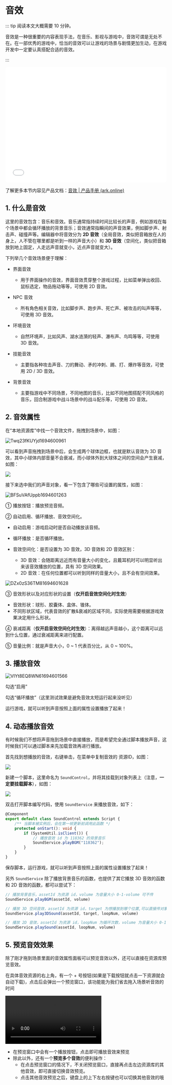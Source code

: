 # 音效

::: tip 阅读本文大概需要 10 分钟。

音效是一种很重要的内容表现手法，在音乐、影视与游戏中，音效可谓是无处不在。在一部优秀的游戏中，恰当的音效可以让游戏的场景与剧情更加生动，在游戏开发中一定要认真搭配合适的音效。

:::

<iframe sandbox="allow-scripts allow-downloads allow-same-origin allow-popups allow-presentation allow-forms" frameborder="0" draggable="false" allowfullscreen="" allow="encrypted-media;" referrerpolicy="" aha-samesite="" class="iframe-loaded" src="//player.bilibili.com/player.html?aid=322817180&bvid=BV1qw411q7ba&cid=1317940823&p=18&autoplay=0" style="border-radius: 7px; width: 100%; height: 360px;"></iframe>

了解更多本节内容见产品文档：[音效 | 产品手册 (ark.online)](https://docs.ark.online/GameplayObjects/SoundEffect.html)

## 1. 什么是音效

这里的音效包含：音乐和音效。音乐通常指持续时间比较长的声音，例如游戏在每个场景中都会循环播放的背景音乐；音效通常指瞬间的声音效果，例如脚步声、射击声、碰撞声等。编辑器中将音效分为 **2D 音效**（全局音效，类似把音箱放在人的身上，人不管在哪里都是听到一样的声音大小）和 **3D 音效**（空间化，类似把音箱放到地上固定，人走远声音就变小，近点声音就变大）。

下列举几个音效场景便于理解：

- 界面音效

  - 用于界面操作的音效，界面音效贯穿整个游戏过程，比如菜单弹出收回、鼠标选定，物品拖动等等，可使用 2D 音效。
- NPC 音效

  - 所有角色相关音效，比如脚步声、跑步声、死亡声、被攻击的叫声等等，可使用 3D 音效。
- 环境音效

  - 自然环境声，比如风声、湖水涟漪的轻声、瀑布声、鸟鸣等等，可使用 3D 音效。
- 技能音效

  - 主要指各种攻击声音、刀的舞动、矛的冲刺、踢、打、爆炸等音效，可使用 2D / 3D 音效。
- 背景音效

  - 主要指游戏中不同场景，不同地图的音乐，比如不同地图搭配不同风格的音乐，回合制游戏中战斗场景中的战斗配乐等，可使用 2D 音效。

## 2. 音效属性

在“本地资源库”中找一个音效文件，拖拽到场景中，如图：

![Twq23fKUYjd1694600961](https://arkimg.ark.online/Twq23fKUYjd1694600961.webp)

可以看到声音拖拽到场景中后，会生成两个球体边框，也就是默认音效为 3D 音效，其中小球体内部音量不会衰减，而小球体外到大球体之间的空间会产生衰减，如图：

![](https://wstatic-a1.233leyuan.com/productdocs/static/boxcnqBbEAcJKtjMQWRBBg7k9rb.png)

接下来选中我们的声音对象，看一下包含了哪些可设置的属性，如图：

![BFSuVAfUppb1694601263](https://arkimg.ark.online/BFSuVAfUppb1694601263.webp)

① 播放按钮：播放预览音频。

② 自动启用、循环播放、音效空间化。

* 自动启用：游戏启动时是否自动播放该音频。

* 循环播放：是否循环播放。
* 音效空间化：是否设置为 3D 音效，3D 音效和 2D 音效区别：
  * 3D 音效：会随距离远近而有音量大小的变化，且戴耳机时可以明显听出来该音效播放的位置，具有 3D 空间效果。
  * 2D 音效：在任何位置都可以听到同样的音量大小，且不会有空间效果。

![DZx0zS36TM81694601628](https://arkimg.ark.online/DZx0zS36TM81694601628.webp)

③ 音效形状以及对应形状的设置（**仅开启音效空间化时生效**）
* 音效形状：球形、胶囊体、盒体、锥体。
* 不同形状区域，代表音效的扩散&衰减的区域不同，实际使用需要根据游戏效果决定用什么形状。

④ 衰减距离（**仅开启音效空间化时生效**）：离得越远声音越小，这个距离可以远到什么位置，通过衰减距离来进行配置。

⑤ 音量比例：就是声音大小，0 ~ 1 代表百分比，从 0 ~ 100%。

## 3. 播放音效

![VIYt8EQ8WN61694601566](https://arkimg.ark.online/VIYt8EQ8WN61694601566.webp)

勾选“启用”

勾选“循环播放”（这里测试效果是避免音效太短运行起来没听见）

运行游戏，就可以听到声音按照上面的属性设置播放了起来！

## 4. 动态播放音效

有时候我们不想将声音拖到场景中直接播放，而是希望完全通过脚本播放声音，这时候我们可以通过脚本来先加载音效再进行播放。

首先找到想播放的音效，右键单击，在菜单中复制音效的 资源ID，如图：

![](https://wstatic-a1.233leyuan.com/productdocs/static/boxcntyRF0TVsKoI9wFrjOfmyOb.png)

新建一个脚本，这里命名为 `SoundControl`，并将其挂载到对象列表上（注意，**一定要挂载脚本**），如图：

![](https://wstatic-a1.233leyuan.com/productdocs/static/boxcnECrxU0NJCZc644WaZG6lag.png)

双击打开脚本编写代码，使用 `SoundService` 来播放音效，如下：

```typescript
@Component
export default class SoundControl extends Script {
    /** 当脚本被实例后，会在第一帧更新前调用此函数 */
    protected onStart(): void {
        if (SystemUtil.isClient()) {
            // 播放音效 id 为 118362 的背景音乐
            SoundService.playBGM("118362");
        }
    }
}
```

保存脚本，运行游戏，就可以听到声音按照上面的属性设置播放了起来！

另外 `SoundService` 除了播放背景音乐的函数，也提供了其它播放 3D 音效的函数和 2D 音效的函数，都可以尝试下：

```typescript
// 播放背景音乐，assetId 为资源 id，volume 为音量大小 0-1-volume 可不传
SoundService.playBGM(assetId, volume)

// 播放 3D 空间音效，assetId 为资源 id，target 为想播放到哪个位置,可以直接传对象的GameObjectID、对象、坐标，loopNum 为循环次数，volume 为音量大小 0-1
SoundService.play3DSound(assetId, target, loopNum, volume)

// 播放 2D 音效，assetId 为资源 id，loopNum 为循环次数，volume 为音量大小 0-1
SoundService.playSound(assetId, loopNum, volume)
```



## 5. 预览音效效果

除了刚才拖到场景里面的音效属性面板可以预览音效以外，还可以直接在资源库预览音效。

在具体音效资源的右上角，有一个 + 号按钮(如果是下载按钮就点击一下资源就会自动下载)，点击后会弹出一个预览窗口，该功能能为我们省去拖入场景听音效的时间

<video controls="" src="https://arkimg.ark.online/V3MTqlVRWbbsEL7f.mp4"></video>

* 在预览窗口中会有一个播放按钮，点击即可播放音效来预览
* 除此以外，还有一个**预览多个音效**的便利操作：
  * 在点击预览窗口的情况下，不关闭预览窗口，直接再点击左边资源库的其他音效，即可直接切换音效预览。
  * 点击其他音效预览之后，键盘上的上下左右按键也可以切换其他音效的哦